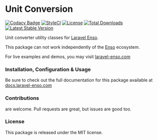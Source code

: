 # Unit Conversion

[![Codacy Badge](https://app.codacy.com/project/badge/Grade/a7b6163dff4943c68f3df62ff473f208)](https://www.codacy.com/gh/laravel-enso/unit-conversion?utm_source=github.com&amp;utm_medium=referral&amp;utm_content=laravel-enso/unit-conversion&amp;utm_campaign=Badge_Grade) 
[![StyleCI](https://github.styleci.io/repos/85466970/shield?branch=master)](https://github.styleci.io/repos/85466970)
[![License](https://poser.pugx.org/laravel-enso/unit-conversion/license)](https://packagist.org/packages/laravel-enso/unit-conversion)
[![Total Downloads](https://poser.pugx.org/laravel-enso/unit-conversion/downloads)](https://packagist.org/packages/laravel-enso/unit-conversion)
[![Latest Stable Version](https://poser.pugx.org/laravel-enso/unit-conversion/version)](https://packagist.org/packages/laravel-enso/unit-conversion)

Unit converter utility classes for [Laravel Enso](https://github.com/laravel-enso/Enso).

This package can not work independently of the [Enso](https://github.com/laravel-enso/Enso) ecosystem.

For live examples and demos, you may visit [laravel-enso.com](https://www.laravel-enso.com)

### Installation, Configuration & Usage

Be sure to check out the full documentation for this package available at [docs.laravel-enso.com](https://docs.laravel-enso.com/backend/unit-conversion.html)

### Contributions

are welcome. Pull requests are great, but issues are good too.

### License

This package is released under the MIT license.
